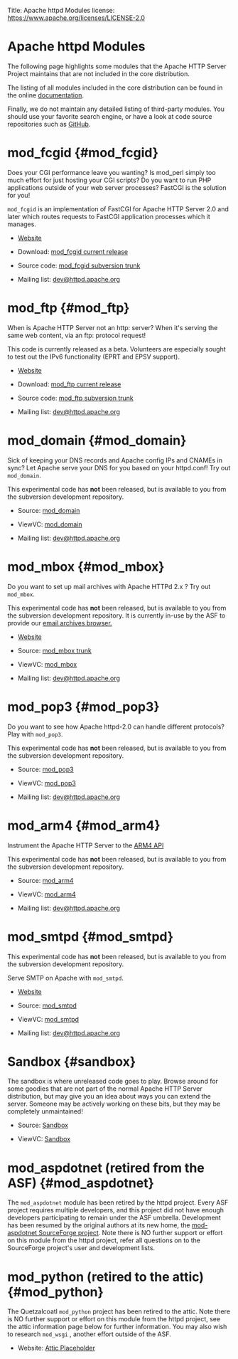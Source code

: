 Title: Apache httpd Modules
license: https://www.apache.org/licenses/LICENSE-2.0

# Apache httpd Modules

The following page highlights some modules that the Apache HTTP Server
Project maintains that are not included in the core distribution.

The listing of all modules included in the core distribution can be found in
the online [documentation](../docs/current/mod/).

Finally, we do not maintain any detailed listing of third-party modules. You
should use your favorite search engine, or have a look at code source
repositories such as [GitHub](https://github.com).

# mod_fcgid  {#mod_fcgid}

Does your CGI performance leave you wanting? Is mod_perl simply too much
effort for just hosting your CGI scripts? Do you want to run PHP
applications outside of your web server processes? FastCGI is the solution
for you!

`mod_fcgid` is an implementation of FastCGI for Apache HTTP Server 2.0 and
later which routes requests to FastCGI application processes which it
manages.

- [Website](/mod_fcgid/) 

- Download: [mod_fcgid current release](/download.html#mod_fcgid) 

- Source code: [mod_fcgid subversion trunk](https://svn.apache.org/viewcvs.cgi/httpd/mod_fcgid/trunk/) 

- Mailing list: [dev@httpd.apache.org](mailto:dev-subscribe@httpd.apache.org) 

# mod_ftp  {#mod_ftp}

When is Apache HTTP Server not an http: server? When it's serving the same
web content, via an ftp: protocol request!

This code is currently released as a beta. Volunteers are especially sought
to test out the IPv6 functionality (EPRT and EPSV support).

- [Website](/mod_ftp/) 

- Download: [mod_ftp current release](/download.html#mod_ftp) 

- Source code: [mod_ftp subversion trunk](https://svn.apache.org/viewcvs.cgi/httpd/mod_ftp/trunk/) 

- Mailing list: [dev@httpd.apache.org](mailto:dev-subscribe@httpd.apache.org) 

# mod_domain  {#mod_domain}

Sick of keeping your DNS records and Apache config IPs and CNAMEs in sync?
Let Apache serve your DNS for you based on your httpd.conf! Try out
`mod_domain`.

This experimental code has **not** been released, but is available to you
from the subversion development repository.

- Source: [mod_domain](https://svn.apache.org/repos/asf/httpd/sandbox/mod_domain/) 

- ViewVC: [mod_domain](https://svn.apache.org/viewvc/httpd/sandbox/mod_domain/) 

- Mailing list: [dev@httpd.apache.org](mailto:dev-subscribe@httpd.apache.org) 

# mod_mbox  {#mod_mbox}

Do you want to set up mail archives with Apache HTTPd 2.x ? Try out
`mod_mbox`.

This experimental code has **not** been released, but is available to you
from the subversion development repository. It is currently in-use by the
ASF to provide our [email archives browser.](http://mail-archives.apache.org/mod_mbox/) 

- [Website](/mod_mbox/) 

- Source: [mod_mbox trunk](https://svn.apache.org/repos/asf/httpd/mod_mbox/trunk/) 

- ViewVC: [mod_mbox](https://svn.apache.org/viewvc/httpd/mod_mbox/trunk/) 

- Mailing list: [dev@httpd.apache.org](mailto:dev-subscribe@httpd.apache.org) 

# mod_pop3  {#mod_pop3}

Do you want to see how Apache httpd-2.0 can handle different protocols?
Play with `mod_pop3`.

This experimental code has **not** been released, but is available to you
from the subversion development repository.

- Source: [mod_pop3](https://svn.apache.org/repos/asf/httpd/sandbox/mod_pop3/) 

- ViewVC: [mod_pop3](https://svn.apache.org/viewvc/httpd/sandbox/mod_pop3/) 

- Mailing list: [dev@httpd.apache.org](mailto:dev-subscribe@httpd.apache.org) 

# mod_arm4  {#mod_arm4}

Instrument the Apache HTTP Server to the [ARM4
API](http://www.opengroup.org/tech/management/arm/) 

This experimental code has **not** been released, but is available to you
from the subversion development repository.

- Source: [mod_arm4](https://svn.apache.org/repos/asf/httpd/sandbox/mod_arm4/) 

- ViewVC: [mod_arm4](https://svn.apache.org/viewvc/httpd/sandbox/mod_arm4/) 

- Mailing list: [dev@httpd.apache.org](mailto:dev-subscribe@httpd.apache.org) 

# mod_smtpd  {#mod_smtpd}

This experimental code has **not** been released, but is available to you
from the subversion development repository.

Serve SMTP on Apache with `mod_smtpd`.

-  [Website](/mod_smtpd/) 

- Source: [mod_smtpd](https://svn.apache.org/repos/asf/httpd/sandbox/mod_smtpd/) 

- ViewVC: [mod_smtpd](https://svn.apache.org/viewvc/httpd/sandbox/mod_smtpd/) 

- Mailing list: [dev@httpd.apache.org](mailto:dev-subscribe@httpd.apache.org) 

# Sandbox  {#sandbox}

The sandbox is where unreleased code goes to play. Browse around for some
goodies that are not part of the normal Apache HTTP Server distribution,
but may give you an idea about ways you can extend the server. Someone may
be actively working on these bits, but they may be completely unmaintained!

- Source: [Sandbox](https://svn.apache.org/repos/asf/httpd/sandbox/) 

- ViewVC: [Sandbox](https://svn.apache.org/viewvc/httpd/sandbox/) 

# mod_aspdotnet (retired from the ASF)  {#mod_aspdotnet}

The `mod_aspdotnet` module has been retired by the httpd project. Every ASF
project requires multiple developers, and this project did not have enough
developers participating to remain under the ASF umbrella. Development has
been resumed by the original authors at its new home, the [mod-aspdotnet
SourceForge project](http://sourceforge.net/projects/mod-aspdotnet). Note
there is NO further support or effort on this module from the httpd
project, refer all questions on to the SourceForge project's user and
development lists.

# mod_python (retired to the attic)  {#mod_python}

The Quetzalcoatl `mod_python` project has been retired to the attic. Note
there is NO further support or effort on this module from the httpd
project, see the attic information page below for further information. You
may also wish to research `mod_wsgi` , another effort outside of the ASF.

- Website: [Attic
Placeholder](https://attic.apache.org/projects/quetzalcoatl.html) 

